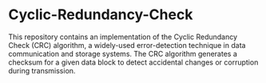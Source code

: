 # Cyclic-Redundancy-Check
This repository contains an implementation of the Cyclic Redundancy Check (CRC) algorithm, a widely-used error-detection technique in data communication and storage systems. The CRC algorithm generates a checksum for a given data block to detect accidental changes or corruption during transmission.
